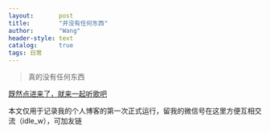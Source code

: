 ```yaml
---
layout:       post
title:        "并没有任何东西"
author:       "Wang"
header-style: text
catalog:      true
tags: 日常
---
```


> 真的没有任何东西

[既然点进来了，就来一起听歌吧]( https://y.music.163.com/m/user?id=3958633711)

本文仅用于记录我的个人博客的第一次正式运行，留我的微信号在这里方便互相交流（idle_w），可加友链
<!-- 
2025/10/20 雨，无事发生

2025/10/21 阴，上早八抄概率论作业抄了快十页，人有点微微昏迷了

2025/10/22 阴，早八。。。。

2025/10/23 阴，今日大吉，从此君王不早朝

— wang
-->
